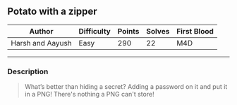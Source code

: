 ## Potato with a zipper

| Author         | Difficulty | Points | Solves | First Blood    |
| -------------- | ---------- | ------ | ------ | -------------- |
| Harsh and Aayush | Easy       | 290    | 22     | M4D |

---

### Description

<blockquote>
What’s better than hiding a secret? Adding a password on it and put it in a PNG! There's nothing a PNG can't store!</blockquote>
